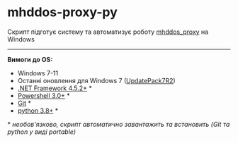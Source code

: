# mhddos-proxy-py
Скрипт підготує систему та автоматизує роботу [mhddos_proxy](https://github.com/porthole-ascend-cinnamon/mhddos_proxy) на Windows
___
**Вимоги до OS:**
- Windows 7-11
- Останні оновлення для Windows 7 ([UpdatePack7R2](https://blog.simplix.info/updatepack7r2/))
- [.NET Framework 4.5.2+](https://www.microsoft.com/en-us/download/details.aspx?id=42642) *
- [Powershell 3.0+](https://www.microsoft.com/en-us/download/details.aspx?id=34595) *
- [Git](https://git-scm.com/download/win) *
- [python 3.8+](https://www.python.org/downloads/windows/) *

\* *необов'язково, скрипт автоматично завантажить та встановить (Git та python у виді portable)*
